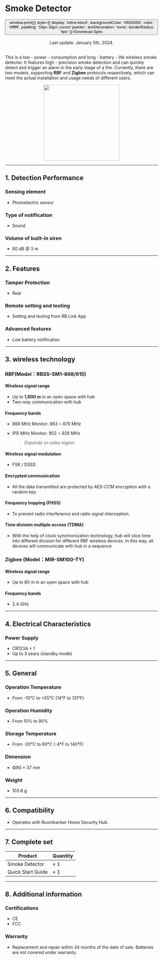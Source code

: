 # Smoke Detector

<div style={{textAlign: 'center'}}>
<button onClick={() => window.print()} style={{ display: 'inline-block', backgroundColor: '#92D050', color: '#ffffff', padding: '10px 30px',cursor:'pointer', textDecoration: 'none', borderRadius: '4px' }}>Download Spec</button>
</div>



<br />

<center>
    Last update: January 5th, 2024.
</center>




<br />

This is a low - power - consumption and long - battery - life wireless smoke detector. It features high - precision smoke detection and can quickly detect and trigger an alarm in the early stage of a fire. Currently, there are two models, supporting **RBF** and **Zigbee** protocols respectively, which can meet the actual installation and usage needs of different users.

<div align="center">
  <img src="https://dusunprj.oss-us-west-1.aliyuncs.com/roombanker/Smoke%20Detector.png" width="250" />
</div>






------

## 1. Detection Performance

### Sensing element

* Photoelectric sensor


### Type of notification

* Sound

### Volume of built-in siren

* 80 dB @ 3 m

------

## 2. Features

### Tamper Protection

* Rear

### Remote setting and testing

* Setting and testing from RB Link App

### Advanced features

* Low battery notification

------

## 3.  wireless technology

### RBF(Model：RBSS-SM1-868/915)

#### Wireless signal range

* Up to **1,600 m** in an open space with hub
* Two-way communication with hub

#### Frequency bands

* 868 MHz Monitor: 863 ~ 870 MHz

* 915 MHz Monitor: 902 ~ 928 MHz  

  > *Depends on sales region.*

#### Wireless signal modulation

* FSK / DSSS

#### Encrypted communication

* All the data transmitted are protected by AES-CCM encryption with a random key.

#### Frequency hopping (FHSS)

* To prevent radio interference and radio signal interception.

#### Time division multiple access (TDMA)

* With the help of clock synchronization technology, hub will slice time into different division for different RBF wireless devices. In this way, all devices will communicate with hub in a sequence

### Zigbee (Model：MIR-SM100-TY)

#### Wireless signal range

* Up to 80 m in an open space with hub

#### Frequency bands

* 2.4 GHz

------

## 4. Electrical Characteristics

### Power Supply

* CR123A × 1
* Up to 3 years (standby mode)

------

## 5. General

### Operation Temperature

* From -10°С to +55°С (14°F to 131°F)

### Operation Humidity

* From 10% to 90%

### Storage Temperature

* From -20°C to 60°C (-4°F to 140°F)

### Dimension

* Φ90 × 37 mm

### Weight

* 103.8 g

------

## 6. Compatibility

* Operates with Roombanker Home Security Hub.

------

## 7. Complete set

| Product           | Quantity |
| ----------------- | -------- |
| Smoke Detector    | × 1      |
| Quick Start Guide | × 1      |



------

## 8. Additional information

### Certifications

* CE
* FCC

### Warranty

* Replacement and repair within 24 months of the date of sale. Batteries are not covered under warranty.

